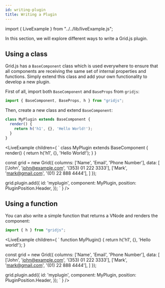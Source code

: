 ```yaml
---
id: writing-plugin
title: Writing a Plugin
---
```


import { LiveExample } from "../../lib/liveExample.js";

In this section, we will explore different ways to write a Grid.js plugin. 

## Using a class

Grid.js has a `BaseComponent` class which is used everywhere to ensure that all components are receiving the same set of
internal properties and functions. Simply extend this class and add your own functionality to develop a new plugin.

First of all, import both `BaseComponent` and `BaseProps` from `gridjs`:

```js
import { BaseComponent, BaseProps, h } from "gridjs";
```

Then, create a new class and extend `BaseComponent`:

```js
class MyPlugin extends BaseComponent {
  render() {
    return h('h1', {}, 'Hello World!');
  }
}
```

<LiveExample children={
`
class MyPlugin extends BaseComponent {
  render() {
    return h('h1', {}, 'Hello World!');
  }
}
  
const grid = new Grid({
  columns: ['Name', 'Email', 'Phone Number'],
  data: [
    ['John', 'john@example.com', '(353) 01 222 3333'],
    ['Mark', 'mark@gmail.com',   '(01) 22 888 4444'],
  ]
});
  
grid.plugin.add({
  id: 'myplugin',
  component: MyPlugin,
  position: PluginPosition.Header,
});
`
} />

## Using a function

You can also write a simple function that returns a VNode and renders the component:

```js
import { h } from "gridjs";
```

<LiveExample children={
`
function MyPlugin() {
  return h('h1', {}, 'Hello world!');
}
  
const grid = new Grid({
  columns: ['Name', 'Email', 'Phone Number'],
  data: [
    ['John', 'john@example.com', '(353) 01 222 3333'],
    ['Mark', 'mark@gmail.com',   '(01) 22 888 4444'],
  ]
});
  
grid.plugin.add({
  id: 'myplugin',
  component: MyPlugin,
  position: PluginPosition.Header,
});
`
} />

